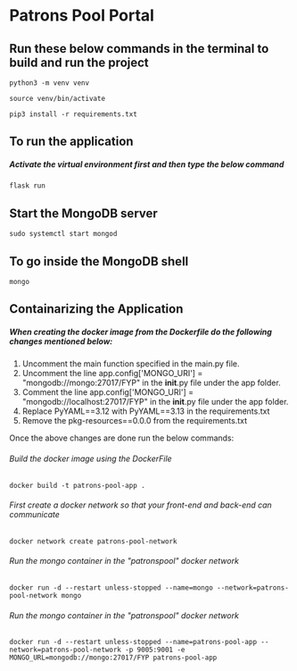 # Patrons Pool Portal

## Run these below commands in the terminal to build and run the project

```
python3 -m venv venv
```
```
source venv/bin/activate
```
```
pip3 install -r requirements.txt
```

## To run the application 

##### Activate the virtual environment first and then type the below command

```
flask run 
```

## Start the MongoDB server

```
sudo systemctl start mongod
```

## To go inside the MongoDB shell

```
mongo
```

## Containarizing the Application

##### When creating the docker image from the Dockerfile do the following changes mentioned below:

1. Uncomment the main function specified in the main.py file.
2. Uncomment the line app.config['MONGO_URI'] = "mongodb://mongo:27017/FYP" in the __init__.py file under the app folder.
3. Comment the line app.config['MONGO_URI'] = "mongodb://localhost:27017/FYP" in the __init__.py file under the app folder.
4. Replace PyYAML==3.12 with PyYAML==3.13 in the requirements.txt
5. Remove the pkg-resources==0.0.0 from the requirements.txt

Once the above changes are done run the below commands:

###### Build the docker image using the DockerFile
```
docker build -t patrons-pool-app .
```
###### First create a docker network so that your front-end and back-end can communicate  
```
docker network create patrons-pool-network
```
###### Run the mongo container in the "patronspool" docker network
```
docker run -d --restart unless-stopped --name=mongo --network=patrons-pool-network mongo
```
###### Run the mongo container in the "patronspool" docker network
```
docker run -d --restart unless-stopped --name=patrons-pool-app --network=patrons-pool-network -p 9005:9001 -e MONGO_URL=mongodb://mongo:27017/FYP patrons-pool-app
```
